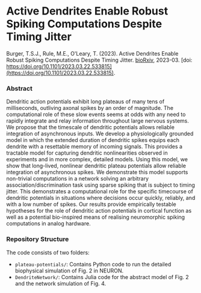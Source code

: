# Active Dendrites Enable Robust Spiking Computations Despite Timing Jitter

Burger, T.S.J., Rule, M.E., O'Leary, T. (2023). Active Dendrites Enable Robust Spiking Computations Despite Timing Jitter. [bioRxiv](https://www.biorxiv.org/content/10.1101/2023.03.22.533815v1), 2023-03. [doi: https://doi.org/10.1101/2023.03.22.533815](https://doi.org/10.1101/2023.03.22.533815).

### Abstract

Dendritic action potentials exhibit long plateaus of many tens of milliseconds, outliving axonal spikes by an order of magnitude. The computational role of these slow events seems at odds with any need to rapidly integrate and relay information throughout large nervous systems. We propose that the timescale of dendritic potentials allows reliable integration of asynchronous inputs. We develop a physiologically grounded model in which the extended duration of dendritic spikes equips each dendrite with a resettable memory of incoming signals. This provides a tractable model for capturing dendritic nonlinearities observed in experiments and in more complex, detailed models. Using this model, we show that long-lived, nonlinear dendritic plateau potentials allow reliable integration of asynchronous spikes. We demonstrate this model supports non-trivial computations in a network solving an arbitrary association/discrimination task using sparse spiking that is subject to timing jitter. This demonstrates a computational role for the specific timecourse of dendritic potentials in situations where decisions occur quickly, reliably, and with a low number of spikes. Our results provide empirically testable hypotheses for the role of dendritic action potentials in cortical function as well as a potential bio-inspired means of realising neuromorphic spiking computations in analog hardware.

### Repository Structure

The code consists of two folders: 

- `plateau-potentials/`: Contains Python code to run the detailed biophysical simulation of Fig. 2 in NEURON.
- `DendriteNetwork/`: Contains Julia code for the abstract model of Fig. 2 and the network simulation of Fig. 4.
